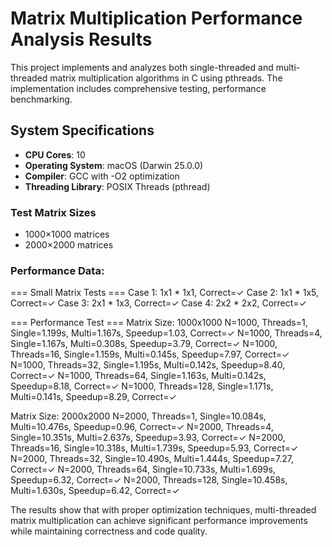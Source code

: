 # Matrix Multiplication Performance Analysis Results

This project implements and analyzes both single-threaded and multi-threaded matrix multiplication algorithms in C using pthreads. The implementation includes comprehensive testing, performance benchmarking.

## System Specifications

- **CPU Cores**: 10
- **Operating System**: macOS (Darwin 25.0.0)
- **Compiler**: GCC with -O2 optimization
- **Threading Library**: POSIX Threads (pthread)


### Test Matrix Sizes
- 1000×1000 matrices
- 2000×2000 matrices  

### Performance Data:
=== Small Matrix Tests ===
Case 1: 1x1 * 1x1, Correct=✓
Case 2: 1x1 * 1x5, Correct=✓
Case 3: 2x1 * 1x3, Correct=✓
Case 4: 2x2 * 2x2, Correct=✓

=== Performance Test ===
Matrix Size: 1000x1000
N=1000, Threads=1, Single=1.199s, Multi=1.167s, Speedup=1.03, Correct=✓
N=1000, Threads=4, Single=1.167s, Multi=0.308s, Speedup=3.79, Correct=✓
N=1000, Threads=16, Single=1.159s, Multi=0.145s, Speedup=7.97, Correct=✓
N=1000, Threads=32, Single=1.195s, Multi=0.142s, Speedup=8.40, Correct=✓
N=1000, Threads=64, Single=1.163s, Multi=0.142s, Speedup=8.18, Correct=✓
N=1000, Threads=128, Single=1.171s, Multi=0.141s, Speedup=8.29, Correct=✓

Matrix Size: 2000x2000
N=2000, Threads=1, Single=10.084s, Multi=10.476s, Speedup=0.96, Correct=✓
N=2000, Threads=4, Single=10.351s, Multi=2.637s, Speedup=3.93, Correct=✓
N=2000, Threads=16, Single=10.318s, Multi=1.739s, Speedup=5.93, Correct=✓
N=2000, Threads=32, Single=10.490s, Multi=1.444s, Speedup=7.27, Correct=✓
N=2000, Threads=64, Single=10.733s, Multi=1.699s, Speedup=6.32, Correct=✓
N=2000, Threads=128, Single=10.458s, Multi=1.630s, Speedup=6.42, Correct=✓


The results show that with proper optimization techniques, multi-threaded matrix multiplication can achieve significant performance improvements while maintaining correctness and code quality.
